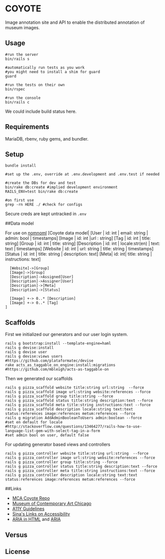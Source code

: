 COYOTE
====

Image annotation site and API to enable the distributed annotation of museum images.

## Usage 

    #run the server
    bin/rails s

    #automatically run tests as you work
    #you might need to install a shim for guard
    guard

    #run the tests on their own
    bin/rspec

    #run the console
    bin/rails c

We could include build status here.

## Requirements

MariaDB, rbenv, ruby gems, and bundler.

## Setup

    bundle install

    #set up the .env, override at .env.development and .env.test if needed

    #create the DBs for dev and test
    bin/rake db:create #implied development environment
    RAILS_ENV=test bin/rake db:create

    #on first use
    grep -rn HERE ./ #check for configs

Secure creds are kept untracked in ```.env```

##Data model

For use on [nomnoml](http://www.nomnoml.com/)
    [<frame>Coyote data model|
      [User | id: int | email: string | admin: bool | timestamps]
      [Image | id: int |url : string]
      [Tag | id: int | title: string]
      [Group | id: int | title: string]
      [Description | id: int | locale:str(en) | text: text | timestamps]
      [Website | id: int | url: string | title: string | timestamps]
      [Status | id: int | title: string | description: text]
      [Meta| id: int| title: string | instructions: text]

      [Website]->[Group]
      [Image]->[Group]
      [Description]->Assigned[User]
      [Description]->Assigner[User]
      [Description]->[Meta]
      [Description]->[Status]

      [Image] +-> 0..* [Description]
      [Image] +-> 0..* [Tag]
    ]


## Scaffolds

First we initialized our generators and our user login  system.

    rails g bootstrap:install --template-engine=haml
    rails g devise:install
    rails g devise user 
    rails g devise:views users
    #https://github.com/plataformatec/devise
    rake acts_as_taggable_on_engine:install:migrations
    #https://github.com/mbleigh/acts-as-taggable-on

Then we generated our scaffolds

    rails g pizza_scaffold website title:string url:string  --force
    rails g pizza_scaffold image url:string website:references --force
    rails g pizza_scaffold group title:string --force
    rails g pizza_scaffold status title:string description:text --force
    rails g pizza_scaffold meta title:string instructions:text --force
    rails g pizza_scaffold description locale:string text:text status:references image:references metum:references --force
    rails g migration AddAdminBooleanToUsers admin:boolean --force
    #set en default for locale
    #http://stackoverflow.com/questions/13464277/rails-how-to-use-language-list-gem-with-select-tag-in-a-form
    #set admin bool on user, default false

For updating generator based views and controllers

    rails g pizza_controller website title:string url:string  --force
    rails g pizza_controller image url:string website:references --force
    rails g pizza_controller group title:string --force
    rails g pizza_controller status title:string description:text --force
    rails g pizza_controller meta title:string instructions:text --force
    rails g pizza_controller description locale:string text:text status:references image:references metum:references --force
 
##Links

- [MCA Coyote Repo](https://github.com/mcachicago/coyote)
- [Museum of Contemporary Art Chicago](http://www2.mcachicago.org/) 
- [A11Y Guidelines](http://a11yproject.com/)
- [Sina's Links on Accessibility](http://www.sinabahram.com/resources.php)
- [ARIA in HTML](http://rawgit.com/w3c/aria-in-html/master/index.html) and [ARIA](http://www.w3.org/TR/wai-aria/states_and_properties#global_states)

## Versus

## License 
